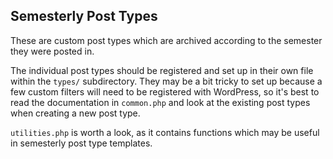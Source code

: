## Semesterly Post Types
These are custom post types which are archived according to the semester they were posted in.

The individual post types should be registered and set up in their own file within the `types/` subdirectory. They may be a bit tricky to set up because a few custom filters will need to be registered with WordPress, so it's best to read the documentation in `common.php` and look at the existing post types when creating a new post type.

`utilities.php` is worth a look, as it contains functions which may be useful in semesterly post type templates.
